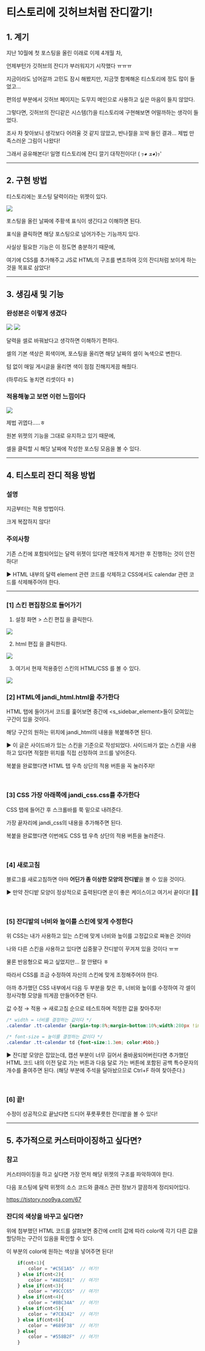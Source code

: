 # 티스토리에 깃허브처럼 잔디깔기!
 

## 1. 계기
지난 10월에 첫 포스팅을 올린 이래로 이제 4개월 차,

언제부턴가 깃허브의 잔디가 부러워지기 시작했다 ㅠㅠㅠ


지금이라도 넘어갈까 고민도 잠시 해봤지만, 지금껏 함께해온 티스토리에 정도 많이 들었고...

편의성 부분에서 깃허브 페이지는 도무지 메인으로 사용하고 싶은 마음이 들지 않았다.
 

그렇다면, 깃허브의 잔디같은 시스템(?)을 티스토리에 구현해보면 어떨까하는 생각이 들었다.

조사 차 찾아보니 생각보다 어려울 것 같지 않았고, 반나절을 꼬박 들인 결과... 제법 만족스러운 그림이 나왔다!
 

그래서 공유해본다! 일명 티스토리에 잔디 깔기 대작전이다! ( ｯ◕ ܫ◕)ｯ' 

---

## 2. 구현 방법

티스토리에는 포스팅 달력이라는 위젯이 있다.

<img src="https://img1.daumcdn.net/thumb/R1280x0/?scode=mtistory2&fname=https%3A%2F%2Fblog.kakaocdn.net%2Fdn%2FoEbAg%2FbtrpOxl4ckK%2FZSxTGl6rbAFD9KyY1oskj0%2Fimg.png">

포스팅을 올린 날짜에 주황색 표식이 생긴다고 이해하면 된다.

표식을 클릭하면 해당 포스팅으로 넘어가주는 기능까지 있다.

사실상 필요한 기능은 이 정도면 충분하기 때문에,

여기에 CSS를 추가해주고 JS로 HTML의 구조를 변조하여 깃의 잔디처럼 보이게 하는 것을 목표로 삼았다!

---

## 3. 생김새 및 기능
 

### 완성본은 이렇게 생겼다

<img src="https://img1.daumcdn.net/thumb/R1280x0/?scode=mtistory2&fname=https%3A%2F%2Fblog.kakaocdn.net%2Fdn%2FcUyvIW%2FbtrpLtqYipg%2FdeMCfj7hB03wdhYkReVLrK%2Fimg.png">

<img src="https://img1.daumcdn.net/thumb/R1280x0/?scode=mtistory2&fname=https%3A%2F%2Fblog.kakaocdn.net%2Fdn%2FbGUurC%2FbtrpJQtmOtC%2FqrDsYILTzu7VL1GFARlDj0%2Fimg.png">

달력을 셀로 바꿔놨다고 생각하면 이해하기 편하다.

셀의 기본 색상은 회색이며, 포스팅을 올리면 해당 날짜의 셀이 녹색으로 변한다.

텀 없이 매일 게시글을 올리면 색이 점점 진해지게끔 해줬다.

(하루라도 놓치면 리셋이다 ㅎ)



### 적용해놓고 보면 이런 느낌이다

<img src="https://img1.daumcdn.net/thumb/R1280x0/?scode=mtistory2&fname=https%3A%2F%2Fblog.kakaocdn.net%2Fdn%2FtZbwd%2FbtrpMRE6FI3%2Fv8FPGpc3R93LmRPtuD6m3k%2Fimg.png">

제법 귀엽다.....ㅎ

원본 위젯의 기능을 그대로 유지하고 있기 때문에,

셀을 클릭할 시 해당 날짜에 작성한 포스팅 모음을 볼 수 있다.

---

## 4. 티스토리 잔디 적용 방법
 

### 설명
지금부터는 적용 방법이다.

크게 복잡하지 않다!

 

### 주의사항
기존 스킨에 포함되어있는 달력 위젯이 있다면 깨끗하게 제거한 후 진행하는 것이 안전하다!

▶ HTML 내부의 달력 element 관련 코드를 삭제하고 CSS에서도 calendar 관련 코드를 삭제해주어야 한다.


---

### [1] 스킨 편집창으로 들어가기
1. 설정 화면 > 스킨 편집 을 클릭한다.

<img src="https://img1.daumcdn.net/thumb/R1280x0/?scode=mtistory2&fname=https%3A%2F%2Fblog.kakaocdn.net%2Fdn%2FdLBCM0%2FbtrpSkFPuLI%2FXOq2v5Gak4uFsmr0jBTTsK%2Fimg.png">

<br>

2. html 편집 을 클릭한다.

<img src="https://img1.daumcdn.net/thumb/R1280x0/?scode=mtistory2&fname=https%3A%2F%2Fblog.kakaocdn.net%2Fdn%2F2eYap%2FbtrpP35UWIS%2FSKVZkXFAmPKIkvZ2D0AxCk%2Fimg.png">

<br>

3. 여기서 현재 적용중인 스킨의 HTML/CSS 를 볼 수 있다.

<img src="https://img1.daumcdn.net/thumb/R1280x0/?scode=mtistory2&fname=https%3A%2F%2Fblog.kakaocdn.net%2Fdn%2Fc6PuPA%2FbtrpP3SlQBU%2FW5pjiKopiXrqyVn55JPCT1%2Fimg.png">
 
<br>

### [2] HTML에 jandi_html.html을 추가한다
HTML 탭에 들어가서 코드를 훑어보면 중간에 <s_sidebar_element>들이 모여있는 구간이 있을 것이다.

해당 구간의 원하는 위치에 jandi_html의 내용을 복붙해주면 된다.

▶ 이 글은 사이드바가 있는 스킨을 기준으로 작성되었다. 사이드바가 없는 스킨을 사용하고 있다면 적절한 위치를 직접 선정하여 코드를 넣어준다.

복붙을 완료했다면 HTML 탭 우측 상단의 적용 버튼을 꼭 눌러주자!

<br>

### [3] CSS 가장 아래쪽에 jandi_css.css를 추가한다
CSS 탭에 들어간 후 스크롤바를 쭉 밑으로 내려준다.

가장 끝자리에 jandi_css의 내용을 추가해주면 된다.

복붙을 완료했다면 이번에도 CSS 탭 우측 상단의 적용 버튼을 눌러준다.

<br>

### [4] 새로고침
블로그를 새로고침하면 아마 <b>어딘가 좀 이상한 모양의 잔디밭</b>을 볼 수 있을 것이다.

▶ 만약 잔디밭 모양이 정상적으로 출력된다면 운이 좋은 케이스이고 여기서 끝이다! 👏🏻

<br> 

### [5] 잔디밭의 너비와 높이를 스킨에 맞게 수정한다
위 CSS는 내가 사용하고 있는 스킨에 맞게 너비와 높이를 고정값으로 짜놓은 것이라

나와 다른 스킨을 사용하고 있다면 십중팔구 잔디밭이 꾸겨져 있을 것이다 ㅠㅠ

물론 반응형으로 짜고 싶었지만... 잘 안됐다 ㅎ

따라서 CSS를 조금 수정하여 자신의 스킨에 맞게 조정해주어야 한다.

아까 추가했던 CSS 내부에서 다음 두 부분을 찾은 후, 너비와 높이를 수정하여 각 셀이 정사각형 모양을 띄게끔 만들어주면 된다.

값 수정 → 적용 → 새로고침 순으로 테스트하며 적정한 값을 찾아주자!

```css
/* width = 너비를 결정하는 값이다 */
.calendar .tt-calendar {margin-top:8%;margin-bottom:10%;width:280px !important;border-collapse:collapse;}

/* font-size = 높이를 결정하는 값이다 */
.calendar .tt-calendar td {font-size:1.3em; color:#bbb;}
```

▶ 잔디밭 모양은 잡았는데, 캡션 부분이 너무 길어서 줄바꿈되어버린다면 추가했던 HTML 코드 내의 이전 달로 가는 버튼과 다음 달로 가는 버튼에 포함된 공백 특수문자의 개수를 줄여주면 된다. (해당 부분에 주석을 달아놨으므로 Ctrl+F 하여 찾아준다.)

<br>

### [6] 끝!
수정이 성공적으로 끝났다면 드디어 푸릇푸릇한 잔디밭을 볼 수 있다!

---
      
## 5. 추가적으로 커스터마이징하고 싶다면?
 

### 참고
커스터마이징을 하고 싶다면 가장 먼저 해당 위젯의 구조를 파악하여야 한다.

다음 포스팅에 달력 위젯의 소스 코드와 클래스 관련 정보가 깔끔하게 정리되어있다.

https://tistory.noo9ya.com/67
 

### 잔디의 색상을 바꾸고 싶다면?
위에 첨부했던 HTML 코드를 살펴보면 중간에 cnt의 값에 따라 color에 각기 다른 값을 할당하는 구간이 있음을 확인할 수 있다.

이 부분의 color에 원하는 색상을 넣어주면 된다!

```javascript
    if(cnt<1){
        color = "#C5E1A5"  // 여기!
    } else if(cnt<2){
        color = "#AED581"  // 여기!
    } else if(cnt<3){
        color = "#9CCC65"  // 여기!
    } else if(cnt<4){
        color = "#8BC34A"  // 여기!
    } else if(cnt<5){
        color = "#7CB342"  // 여기!
    } else if(cnt<6){
        color = "#689F38"  // 여기!
    } else{
        color = "#558B2F"  // 여기!
    }
```

